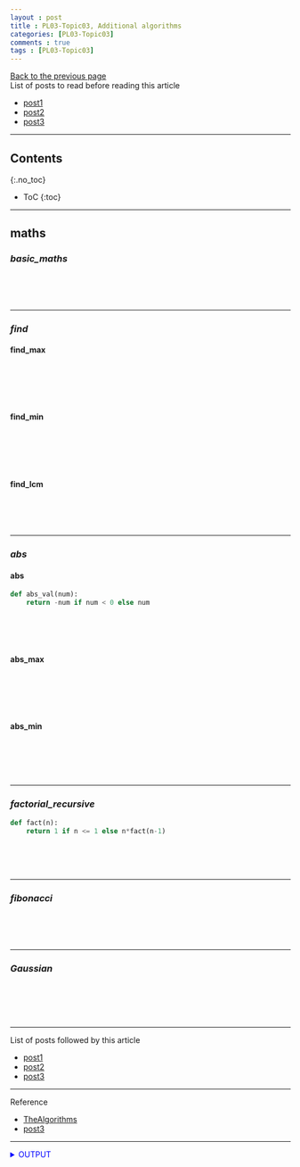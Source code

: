 ```yaml
---
layout : post
title : PL03-Topic03, Additional algorithms
categories: [PL03-Topic03]
comments : true
tags : [PL03-Topic03]
---
```

[Back to the previous page](https://userdyk-github.github.io/pl03/PL03-Algorithm.html) <br>
List of posts to read before reading this article
- <a href='https://userdyk-github.github.io/'>post1</a>
- <a href='https://userdyk-github.github.io/'>post2</a>
- <a href='https://userdyk-github.github.io/'>post3</a>

---

## Contents
{:.no_toc}

* ToC
{:toc}

<hr class="division1">

## **maths**

### ***basic_maths***

<br><br><br>

---




### ***find***

#### find_max

```python
```

<br><br><br>


#### find_min

```python
```

<br><br><br>

#### find_lcm

<br><br><br>

---

### ***abs***

#### abs

```python
def abs_val(num):
    return -num if num < 0 else num
```
<br><br><br>

#### abs_max

```python
```

<br><br><br>

#### abs_min

```python
```

<br><br><br>

---



### ***factorial_recursive***

```python
def fact(n):
    return 1 if n <= 1 else n*fact(n-1)
```

<br><br><br>

---

### ***fibonacci***

<br><br><br>

---

### ***Gaussian***

```python
```

<br><br><br>

<hr class="division1">

List of posts followed by this article
- [post1](https://userdyk-github.github.io/)
- <a href='https://userdyk-github.github.io/'>post2</a>
- <a href='https://userdyk-github.github.io/'>post3</a>

---

Reference
- <a href='https://github.com/TheAlgorithms/Python' target="_blank">TheAlgorithms</a>
- <a href='https://userdyk-github.github.io/'>post3</a>

---

<details markdown="1">
<summary class='jb-small' style="color:blue">OUTPUT</summary>
<hr class='division3'>
    <details markdown="1">
    <summary class='jb-small' style="color:red">OUTPUT</summary>
    <hr class='division3_1'>
    <hr class='division3_1'>
    </details>
<hr class='division3'>
</details>

